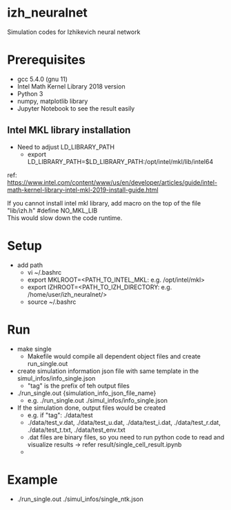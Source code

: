 # izh_neuralnet
Simulation codes for Izhikevich neural network 

# Prerequisites
* gcc 5.4.0 (gnu 11)
* Intel Math Kernel Library 2018 version
* Python 3
* numpy, matplotlib library
* Jupyter Notebook to see the result easily

## Intel MKL library installation
* Need to adjust LD_LIBRARY_PATH
  * export LD_LIBRARY_PATH=$LD_LIBRARY_PATH:/opt/intel/mkl/lib/intel64

ref: https://www.intel.com/content/www/us/en/developer/articles/guide/intel-math-kernel-library-intel-mkl-2019-install-guide.html

If you cannot install intel mkl library, add macro on the top of the file "lib/izh.h" #define NO_MKL_LIB  
This would slow down the code runtime.

# Setup
* add path
  * vi ~/.bashrc
  * export MKLROOT=<PATH_TO_INTEL_MKL: e.g. /opt/intel/mkl>
  * export IZHROOT=<PATH_TO_IZH_DIRECTORY: e.g. /home/user/izh_neuralnet/>
  * source ~/.bashrc

# Run
* make single  
  * Makefile would compile all dependent object files and create run_single.out
* create simulation information json file with same template in the simul_infos/info_single.json
  * "tag" is the prefix of teh output files
* ./run_single.out {simulation_info_json_file_name}
  * e.g. ./run_single.out ./simul_infos/info_single.json
* If the simulation done, output files would be created
  * e.g. if "tag": ./data/test
  * ./data/test_v.dat, ./data/test_u.dat, ./data/test_i.dat, ./data/test_r.dat, ./data/test_t.txt, ./data/test_env.txt
  * .dat files are binary files, so you need to run python code to read and visualize results -> refer result/single_cell_result.ipynb
  * 

# Example
* ./run_single.out ./simul_infos/single_ntk.json

